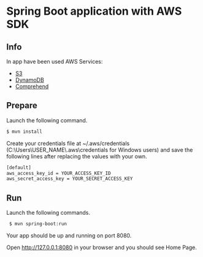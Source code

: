 # Spring Boot application with AWS SDK

## Info

In app have been used AWS Services:
- [S3](https://aws.amazon.com/s3/?nc2=h_ql_prod_fs_s3)
- [DynamoDB](https://aws.amazon.com/dynamodb/?nc2=h_ql_prod_fs_ddb)
- [Comprehend](https://aws.amazon.com/comprehend/?nc2=h_ql_prod_ml_comp)

## Prepare

Launch the following command.

 ```sh
 $ mvn install
```

Create your credentials file at ~/.aws/credentials (C:\Users\USER_NAME\\.aws\credentials for Windows users) and save the following lines after replacing the values with your own.

```sh
[default]
aws_access_key_id = YOUR_ACCESS_KEY_ID
aws_secret_access_key = YOUR_SECRET_ACCESS_KEY
```

## Run

Launch the following commands.

```sh
 $ mvn spring-boot:run
 ```

Your app should be up and running on port 8080. 
 
 Open http://127.0.0.1:8080 in your browser and you should see Home Page.
